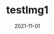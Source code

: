 ---
slug: "/images/testimg1"
date: "2021-11-01"
title: "testImg1"
type: "Image post"
img: ../images/0001.png
videoSourceURL: ""
---
